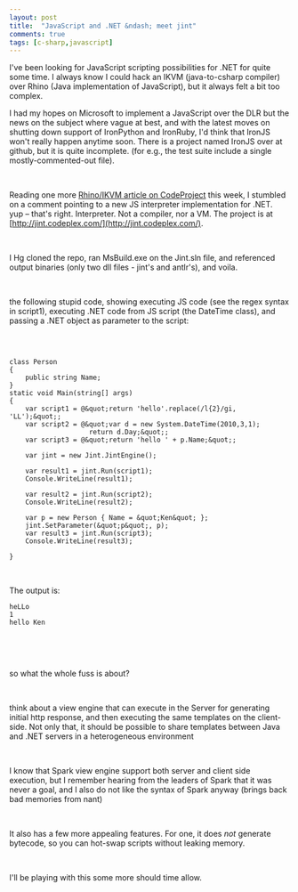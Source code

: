 ```yaml
---
layout: post
title:  "JavaScript and .NET &ndash; meet jint"
comments: true
tags: [c-sharp,javascript]
---
```



I've been looking for JavaScript scripting possibilities for .NET for quite some time. I always know I could hack an IKVM (java-to-csharp compiler) over Rhino (Java implementation of JavaScript), but it always felt a bit too complex.

I had my hopes on Microsoft to implement a JavaScript over the DLR but the news on the subject where vague at best, and with the latest moves on shutting down support of IronPython and IronRuby, I'd think that IronJS won't really happen anytime soon. There is a project named IronJS over at github, but it is quite incomplete. (for e.g., the test suite include a single mostly-commented-out file).

&#160;

Reading one more [Rhino/IKVM article on CodeProject](http://www.codeproject.com/KB/cs/EmbeddingJSCS.aspx) this week, I stumbled on a comment pointing to a new JS interpreter implementation for .NET.&#160; yup – that's right. Interpreter. Not a compiler, nor a VM. The project is at [http://jint.codeplex.com/](http://jint.codeplex.com/).

&#160;

I Hg cloned the repo, ran MsBuild.exe on the Jint.sln file, and referenced output binaries (only two dll files - jint's and antlr's), and voila.

&#160;

the following stupid code, showing executing JS code (see the regex syntax in script1), executing .NET code from JS script (the DateTime class), and passing a .NET object as parameter to the script:

&#160;

```

class Person
{
    public string Name;
}
static void Main(string[] args)
{
    var script1 = @&quot;return 'hello'.replace(/l{2}/gi, 'LL');&quot;;
    var script2 = @&quot;var d = new System.DateTime(2010,3,1);
                    return d.Day;&quot;;
    var script3 = @&quot;return 'hello ' + p.Name;&quot;;

    var jint = new Jint.JintEngine();

    var result1 = jint.Run(script1);
    Console.WriteLine(result1);

    var result2 = jint.Run(script2);
    Console.WriteLine(result2);

    var p = new Person { Name = &quot;Ken&quot; };
    jint.SetParameter(&quot;p&quot;, p);
    var result3 = jint.Run(script3);
    Console.WriteLine(result3);

}

```

&#160;

The output is:

```
heLLo
1
hello Ken
```

&#160;

&#160;

so what the whole fuss is about?

&#160;

think about a view engine that can execute in the Server for generating initial http response, and then executing the same templates on the client-side. Not only that, it should be possible to share templates between Java and .NET servers in a heterogeneous environment

&#160;

I know that Spark view engine support both server and client side execution, but I remember hearing from the leaders of Spark that it was never a goal, and I also do not like the syntax of Spark anyway (brings back bad memories from nant)

&#160;

It also has a few more appealing features. For one, it does *not* generate bytecode, so you can hot-swap scripts without leaking memory.

&#160;

I'll be playing with this some more should time allow.

